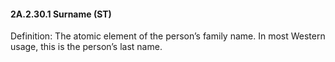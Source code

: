 #### 2A.2.30.1 Surname (ST)

Definition: The atomic element of the person’s family name. In most Western usage, this is the person’s last name.
